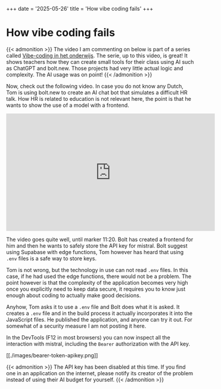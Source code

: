 +++
date = '2025-05-26'
title = 'How vibe coding fails'
+++

# How vibe coding fails

{{< admonition >}}
The video I am commenting on below is part of a series called [Vibe-coding in het onderwijs](https://aivoordocenten.com/vibe-coding-in-het-onderwijs/). The serie, up to this video, is great! It shows teachers how they can create small tools for their class using AI such as ChatGPT and bolt.new. Those projects had very little actual logic and complexity. The AI usage was on point!
{{< /admonition >}}

Now, check out the following video. In case you do not know any Dutch, Tom is using bolt.new to create an AI chat bot that simulates a difficult HR talk. How HR is related to education is not relevant here, the point is that he wants to show the use of a model with a frontend.

<iframe width="560" height="315" src="https://www.youtube.com/embed/I1WfyW-x5ag?si=UkvTkBN2OR2eB3GR" title="YouTube video player" frameborder="0" allow="accelerometer; autoplay; clipboard-write; encrypted-media; gyroscope; picture-in-picture; web-share" referrerpolicy="strict-origin-when-cross-origin" allowfullscreen></iframe>

The video goes quite well, until marker 11:20. Bolt has created a frontend for him and then he wants to safely store the API key for mistral. Bolt suggest using Supabase with edge functions, Tom however has heard that using `.env` files is a safe way to store keys.

Tom is not wrong, but the technology in use can not read `.env` files. In this case, if he had used the edge functions, there would not be a problem. The point however is that the complexity of the application becomes very high once you explicitly need to keep data secure, it requires you to know just enough about coding to actually make good decisions.

Anyhow, Tom asks it to use a `.env` file and Bolt does what it is asked. It creates a `.env` file and in the build process it actually incorporates it into the JavaScript files. He published the application, and anyone can try it out. For somewhat of a security measure I am not posting it here.

In the DevTools (F12 in most browsers) you can now inspect all the interaction with mistral, including the `Bearer` authorization with the API key.

[[./images/bearer-token-apikey.png]]

{{< admonition >}}
The API key has been disabled at this time. If you find one in an application on the internet, please notify its creator of the problem instead of using their AI budget for yourself.
{{< /admonition >}}
